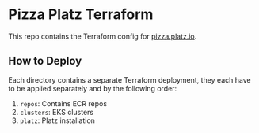 # Pizza Platz Terraform

This repo contains the Terraform config for [pizza.platz.io](https://pizza.platz.io).

## How to Deploy

Each directory contains a separate Terraform deployment, they each have to be applied separately and by the following order:

1. `repos`: Contains ECR repos
2. `clusters`: EKS clusters
4. `platz`: Platz installation
